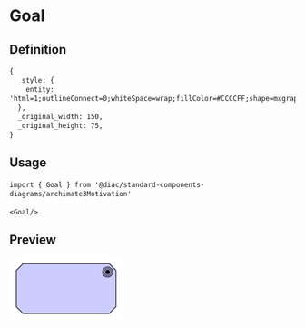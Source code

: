 # Goal

## Definition

```
{
  _style: { 
    entity: 'html=1;outlineConnect=0;whiteSpace=wrap;fillColor=#CCCCFF;shape=mxgraph.archimate3.application;appType=goal;archiType=oct;',
  },
  _original_width: 150,
  _original_height: 75,
}
```

## Usage

```
import { Goal } from '@diac/standard-components-diagrams/archimate3Motivation'

<Goal/>
```

## Preview

<img src="./goal.png" width="200"/>
